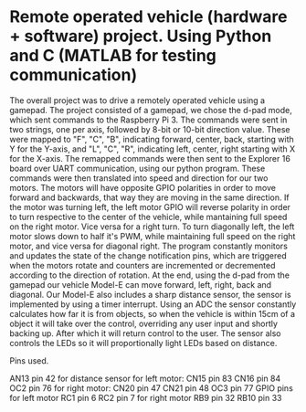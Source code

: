 # Remote operated vehicle (hardware + software) project. Using Python and C (MATLAB for testing communication)

The overall project was to drive a remotely operated vehicle using a gamepad.
The project consisted of a gamepad, we chose the d-pad mode, which sent commands
to the Raspberry Pi 3. The commands were sent in two strings, one per axis,
followed by 8-bit or 10-bit direction value. These were mapped to "F", "C", "B",
indicating forward, center, back, starting with Y for the Y-axis, and
"L", "C", "R", indicating left, center, right starting with X for the X-axis.
The remapped commands were then sent to the Explorer 16 board over UART
communication, using our python program.
These commands were then translated into speed and direction for our two motors.
The motors will have opposite GPIO polarities in order to move forward and backwards,
that way they are moving in the same direction.
If the motor was turning left, the left motor GPIO will reverse polarity
in order to turn respective to the center of the vehicle, while mantaining
full speed on the right motor. Vice versa for a right turn.
To turn diagonally left, the left motor slows down to half it's PWM, while
maintaining full speed on the right motor, and vice versa for diagonal right.
The program constantly monitors and updates the state of the change notification
pins, which are triggered when the motors rotate and counters are incremented or
decremented according to the direction of rotation.
At the end, using the d-pad from the gamepad our vehicle Model-E can move
forward, left, right, back and diagonal.
Our Model-E also includes a sharp distance sensor, the sensor is implemented by
using a timer interrupt. Using an ADC the sensor constantly calculates how far
it is from objects, so when the vehicle is within 15cm of a object it will
take over the control, overriding any user input and shortly backing up. After
which it will return control to the user. The sensor also controls the LEDs
so it will proportionally light LEDs based on distance.

Pins used.

AN13 pin 42 for distance sensor
for left motor:
CN15 pin 83
CN16 pin 84
OC2 pin 76
for right motor:
CN20 pin 47
CN21 pin 48
OC3 pin 77
GPIO pins
for left motor
RC1 pin 6
RC2 pin 7
for right motor
RB9 pin 32
RB10 pin 33
